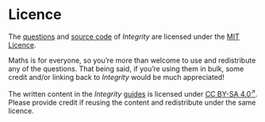 # Licence
<!-- #SQUARK live!
| dest = info/licence
| capt = Usage of content from Integrity
-->

The [questions](https://github.com/Sup2point0/integrity/questions/all) and [source code](https://github.com/Sup2point0/integrity) of *Integrity* are licensed under the [MIT Licence](https://github.com/Sup2point0/integrity/blob/main/LICENSE).

Maths is for everyone, so you’re more than welcome to use and redistribute any of the questions. That being said, if you’re using them in bulk, some credit and/or linking back to *Integrity* would be much appreciated!

The written content in the *Integrity* [guides](../guides) is licensed under [CC BY-SA 4.0<sup>↗</sup>](https://creativecommons.org/licenses/by-sa/4.0). Please provide credit if reusing the content and redistribute under the same licence.
